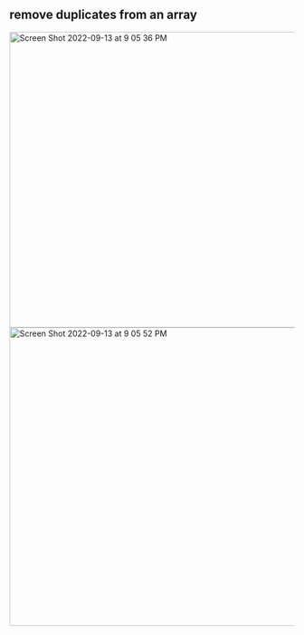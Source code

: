 ## remove duplicates from an array

<img width="522" alt="Screen Shot 2022-09-13 at 9 05 36 PM" src="https://user-images.githubusercontent.com/97579245/190057808-8f58a028-3fb9-4fad-b31a-52020d3f5e2a.png">


<img width="527" alt="Screen Shot 2022-09-13 at 9 05 52 PM" src="https://user-images.githubusercontent.com/97579245/190057832-e9b5e8f3-41a7-45f2-9eff-6ab0987ad4c8.png">
